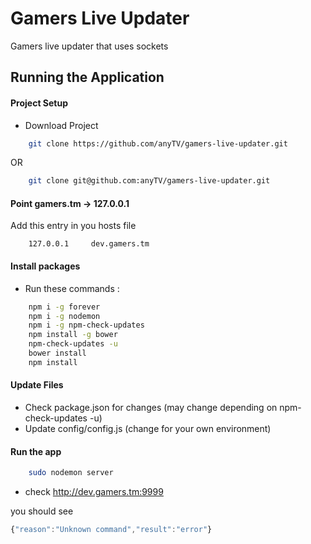 Gamers Live Updater
=====

Gamers live updater that uses sockets

Running the Application
---------------------
#### Project Setup
- Download Project

```sh
    git clone https://github.com/anyTV/gamers-live-updater.git
```

OR

```sh
    git clone git@github.com:anyTV/gamers-live-updater.git
```

#### Point gamers.tm -> 127.0.0.1

Add this entry in you hosts file
```
    127.0.0.1     dev.gamers.tm
```

#### Install packages

- Run these commands :

```sh
    npm i -g forever
    npm i -g nodemon
    npm i -g npm-check-updates
    npm install -g bower
    npm-check-updates -u
    bower install
    npm install
```

#### Update Files

- Check package.json for changes (may change depending on npm-check-updates -u)
- Update config/config.js (change for your own environment)


#### Run the app

```sh
    sudo nodemon server
```
- check http://dev.gamers.tm:9999

you should see
```js
{"reason":"Unknown command","result":"error"}
```
